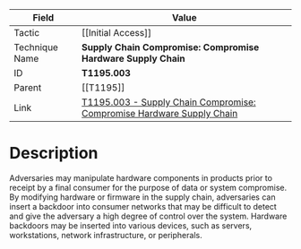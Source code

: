 
|Field|Value|
|---|---|
|Tactic|[[Initial Access]]|
|Technique Name|**Supply Chain Compromise: Compromise Hardware Supply Chain**|
|ID|**T1195.003**|
|Parent|[[T1195]]|
|Link|[T1195.003 - Supply Chain Compromise: Compromise Hardware Supply Chain](https://attack.mitre.org/techniques/T1195/003)|

# Description

Adversaries may manipulate hardware components in products prior to receipt by a final consumer for the purpose of data or system compromise. By modifying hardware or firmware in the supply chain, adversaries can insert a backdoor into consumer networks that may be difficult to detect and give the adversary a high degree of control over the system. Hardware backdoors may be inserted into various devices, such as servers, workstations, network infrastructure, or peripherals.